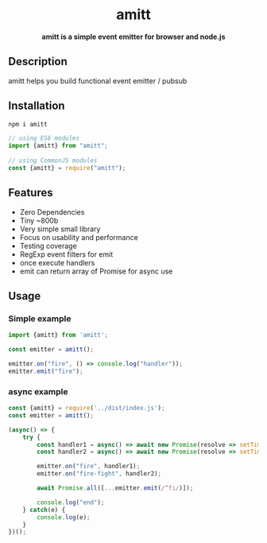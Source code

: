 <h1 align="center"> amitt </h1>
<p align="center">
  <b>amitt is a simple event emitter for browser and node.js</b>
</p>

## Description
amitt helps you build functional event emitter / pubsub

## Installation

```bash
npm i amitt
```

```javascript
// using ES6 modules
import {amitt} from "amitt";
 
// using CommonJS modules
const {amitt} = require("amitt");
```

## Features

* Zero Dependencies
* Tiny ~800b
* Very simple small library
* Focus on usability and performance
* Testing coverage
* RegExp event filters for emit
* once execute handlers
* emit can return array of Promise for async use

## Usage

### Simple example

```typescript
import {amitt} from 'amitt';

const emitter = amitt();

emitter.on("fire", () => console.log("handler"));
emitter.emit("fire");

```

### async example

```typescript
const {amitt} = require('../dist/index.js');
const emitter = amitt();

(async() => {
    try {
        const handler1 = async() => await new Promise(resolve => setTimeout(resolve, 1000));
        const handler2 = async() => await new Promise(resolve => setTimeout(resolve, 1000));

        emitter.on("fire", handler1);
        emitter.on("fire-fight", handler2);

        await Promise.all([...emitter.emit(/^fi/)]);

        console.log("end");
    } catch(e) {
        console.log(e);
    }
})();
```